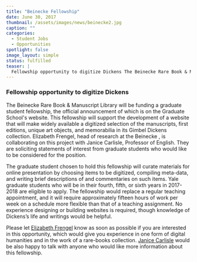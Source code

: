 ```yaml
---
title: "Beinecke Fellowship"
date: June 30, 2017
thumbnail: /assets/images/news/beinecke2.jpg
caption: ""
categories: 
  - Student Jobs
  - Opportunities
spotlight: false 
image_layout: simple
status: fulfilled
teaser: |
  Fellowship opportunity to digitize Dickens The Beinecke Rare Book & Manuscript Library will be funding a graduate student fellowship, the official announcement of which is on the Graduate School'...
---
```


### Fellowship opportunity to digitize Dickens
   
The Beinecke Rare Book &amp; Manuscript Library will be funding a graduate student fellowship, the official announcement of which is on the Graduate School's website. This fellowship will support the development of a website that will make widely available a digitized selection of the manuscripts, first editions, unique art objects, and memorabilia in its Gimbel Dickens collection. Elizabeth Frengel, head of research at the Beinecke , is collaborating on this project with Janice Carlisle, Professor of English. They are soliciting statements of interest from graduate students who would like to be considered for the position.
  
The graduate student chosen to hold this fellowship will curate materials for online presentation by choosing items to be digitized, compiling meta-data, and writing brief descriptions of and commentaries on such items. Yale graduate students who will be in their fourth, fifth, or sixth years in 2017-2018 are eligible to apply. The fellowship would replace a regular teaching appointment, and it will require approximately fifteen hours of work per week on a schedule more flexible than that of a teaching assignment. No experience designing or building websites is required, though knowledge of Dickens’s life and writings would be helpful.

Please let [Elizabeth Frengel](mailto:elizabeth.frengel@yale.edu) know as soon as possible if you are interested in this opportunity, which would give you experience in one form of digital humanities and in the work of a rare-books collection. [Janice Carlisle](mailto:janice.carlisle@yale.edu) would be also happy to talk with anyone who would like more information about this fellowship. 